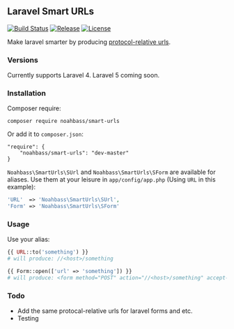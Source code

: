 ## Laravel Smart URLs

[![Build Status](https://img.shields.io/travis/noahbass/smart-urls.svg?style=flat-square)](https://travis-ci.org/noahbass/smart-urls)
[![Release](https://img.shields.io/github/release/noahbass/smart-urls.svg?style=flat-square)](https://packagist.org/packages/noahbass/smart-urls)
[![License](https://img.shields.io/badge/license-MIT-brightgreen.svg?style=flat-square)](https://github.com/noahbass/smart-urls/blob/master/LICENSE)

Make laravel smarter by producing [protocol-relative urls](https://en.wikipedia.org/wiki/Uniform_resource_locator#Protocol-relative_URLs).

### Versions

Currently supports Laravel 4. Laravel 5 coming soon.

### Installation

Composer require:

```
composer require noahbass/smart-urls
```

Or add it to `composer.json`:

```
"require": {
	"noahbass/smart-urls": "dev-master"
}
```

`Noahbass\SmartUrls\SUrl` and `Noahbass\SmartUrls\SForm` are available for aliases. Use them at your leisure in `app/config/app.php` (Using `URL` in this example):

```php
'URL'  => 'Noahbass\SmartUrls\SUrl',
'Form' => 'Noahbass\SmartUrls\SForm'
```

### Usage

Use your alias:

```php
{{ URL::to('something') }}
# will produce: //<host>/something
```

```php
{{ Form::open(['url' => 'something']) }}
# will produce: <form method="POST" action="//<host>/something" accept-charset="UTF-8">...
```


### Todo

- Add the same protocal-relative urls for laravel forms and etc.
- Testing
